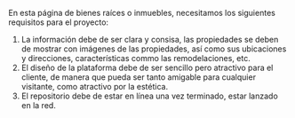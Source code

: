 En esta página de bienes raíces o inmuebles, necesitamos los siguientes requisitos para el proyecto:
1. La información debe de ser clara y consisa, las propiedades se deben de mostrar con imágenes de las propiedades, así como sus ubicaciones y direcciones, características commo las remodelaciones, etc.
2. El diseño de la plataforma debe de ser sencillo pero atractivo para el cliente, de manera que pueda ser tanto amigable para cualquier visitante, como atractivo por la estética.
3. El repositorio debe de estar en línea una vez terminado, estar lanzado en la red. 
